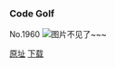### Code Golf
No.1960
![图片不见了~~~](https://imgs.xkcd.com/comics/code_golf.png)

[原址](https://xkcd.com//1960) [下载](https://imgs.xkcd.com/comics/code_golf.png)

